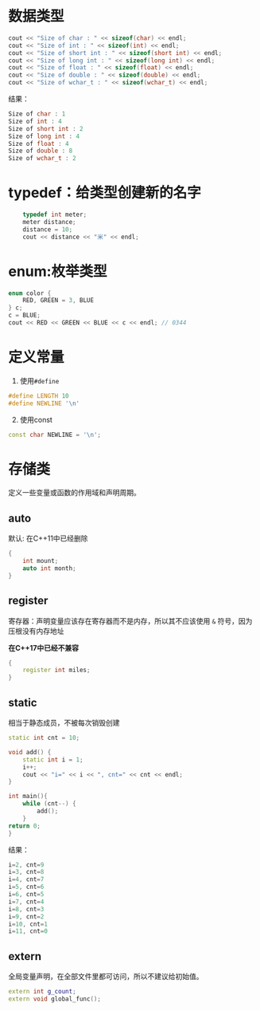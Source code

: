 
# 数据类型

```c++
cout << "Size of char : " << sizeof(char) << endl;
cout << "Size of int : " << sizeof(int) << endl;
cout << "Size of short int : " << sizeof(short int) << endl;
cout << "Size of long int : " << sizeof(long int) << endl;
cout << "Size of float : " << sizeof(float) << endl;
cout << "Size of double : " << sizeof(double) << endl;
cout << "Size of wchar_t : " << sizeof(wchar_t) << endl;
```
结果：
```c++
Size of char : 1
Size of int : 4
Size of short int : 2
Size of long int : 4
Size of float : 4
Size of double : 8
Size of wchar_t : 2
```

# typedef：给类型创建新的名字

```c++
    typedef int meter;
    meter distance;
    distance = 10;
    cout << distance << "米" << endl;
```

# enum:枚举类型

```c++
enum color {
    RED, GREEN = 3, BLUE
} c;
c = BLUE;
cout << RED << GREEN << BLUE << c << endl; // 0344
```

# 定义常量

1. 使用`#define`
```c++
#define LENGTH 10
#define NEWLINE '\n'
```
2. 使用const
```c++
const char NEWLINE = '\n';
```

# 存储类

定义一些变量或函数的作用域和声明周期。

## auto

默认: 在C++11中已经删除

```c++
{
    int mount;
    auto int month;
}
```
## register

寄存器：声明变量应该存在寄存器而不是内存，所以其不应该使用 `&` 符号，因为压根没有内存地址

**在C++17中已经不兼容**

```c++
{
    register int miles;
}
```

## static

相当于静态成员，不被每次销毁创建

```c++
static int cnt = 10;

void add() {
    static int i = 1;
    i++;
    cout << "i=" << i << ", cnt=" << cnt << endl;
}

int main(){
    while (cnt--) {
        add();
    }
return 0;
}
```
结果：
```c++
i=2, cnt=9
i=3, cnt=8
i=4, cnt=7
i=5, cnt=6
i=6, cnt=5
i=7, cnt=4
i=8, cnt=3
i=9, cnt=2
i=10, cnt=1
i=11, cnt=0
```

## extern

全局变量声明，在全部文件里都可访问，所以不建议给初始值。

```c++
extern int g_count;
extern void global_func();
```




